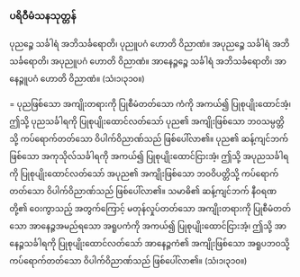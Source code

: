 ### ပရိဝီမံသနသုတ္တန်

ပုညဉ္စေ သင်္ခါရံ အဘိသင်္ခရောတိ၊ ပုညူပဂံ ဟောတိ ဝိညာဏံ။ အပုညဉ္စေ သင်္ခါရံ အဘိသင်္ခရောတိ၊ အပုညူပဂံ ဟောတိ ဝိညာဏံ။ အာနေဉ္ဇဉ္စေ သင်္ခါရံ အဘိသင်္ခရောတိ၊ အာနေဉ္ဇူပဂံ ဟောတိ ဝိညာဏံ။
(သံ၊၁၊၃၁၀။)

= ပုညဖြစ်သော အကျိုးတရားကို ပြုစီမံတတ်သော ကံကို အကယ်၍ ပြုစုပျိုးထောင်အံ့၊ ဤသို့ ပုညသင်္ခါရကို ပြုစုပျိုးထောင်လတ်သော် ပုည၏ အကျိုးဖြစ်သော ဘဝသမ္ပတ္တိသို့ ကပ်ရောက်တတ်သော ဝိပါက်ဝိညာဏ်သည် ဖြစ်ပေါ်လာ၏။ 
ပုည၏ ဆန့်ကျင်ဘက် ဖြစ်သော အကုသိုလ်သင်္ခါရကို အကယ်၍ ပြုစုပျိုးထောင်ငြားအံ့၊ ဤသို့ အပုညသင်္ခါရကို ပြုစုပျိုးထောင်လတ်သော် အပုည၏ အကျိုးဖြစ်သော ဘဝဝိပတ္တိသို့ ကပ်ရောက်တတ်သော ဝိပါက်ဝိညာဏ်သည် ဖြစ်ပေါ်လာ၏။ 
သမာဓိ၏ ဆန့်ကျင်ဘက် နီဝရဏတို့၏ ဝေးကွာသည့် အတွက်ကြောင့် မတုန်လှုပ်တတ်သော အကျိုးတရားကို ပြုစီမံတတ်သော အာနေဉ္ဇအမည်ရသော အရူပကံကို အကယ်၍ ပြုစုပျိုးထောင်ငြားအံ့၊ ဤသို့ အာနေဉ္ဇသင်္ခါရကို ပြုစုပျိုးထောင်လတ်သော် အာနေဉ္ဇကံ၏ အကျိုးဖြစ်သော အရူပဘဝသို့ ကပ်ရောက်တတ်သော ဝိပါက်ဝိညာဏ်သည် ဖြစ်ပေါ်လာ၏။ (သံ၊၁၊၃၁၀။)

